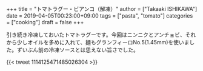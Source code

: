 +++
title = "トマトラグー・ビアンコ（解凍）"
author = ["Takaaki ISHIKAWA"]
date = 2019-04-05T00:23:00+09:00
tags = ["pasta", "tomato"]
categories = ["cooking"]
draft = false
+++

引き続き冷凍しておいたトマトラグーです。今回はニンニクとアンチョビ、それから少しオイルを多めに入れて、麺もグランフィーロNo.5(1.45mm)を使いました。ずいぶん前の冷凍ソースとは思えない旨さでした。

{{< tweet 1114125471485026304 >}}
